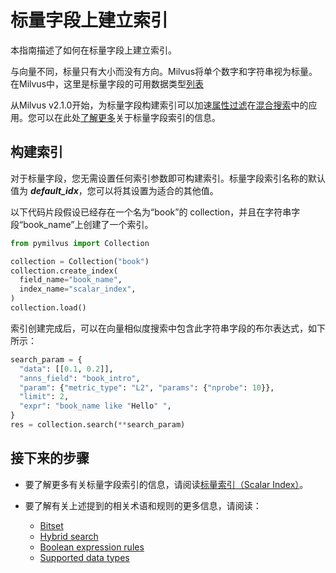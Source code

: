 

标量字段上建立索引
====


本指南描述了如何在标量字段上建立索引。


与向量不同，标量只有大小而没有方向。Milvus将单个数字和字符串视为标量。在Milvus中，这里是标量字段的可用数据类型[列表](schema.md#Supported-data-type)

从Milvus v2.1.0开始，为标量字段构建索引可以加速[属性过滤](boolean.md)在[混合搜索](hybridsearch.md)中的应用。您可以在此处[了解更多](scalar_index.md)关于标量字段索引的信息。


构建索引
-----------

对于标量字段，您无需设置任何索引参数即可构建索引。标量字段索引名称的默认值为 ***default_idx***，您可以将其设置为适合的其他值。

以下代码片段假设已经存在一个名为“book”的 collection，并且在字符串字段“book_name”上创建了一个索引。

```python
from pymilvus import Collection

collection = Collection("book")   
collection.create_index(
  field_name="book_name", 
  index_name="scalar_index",
)
collection.load()

```

索引创建完成后，可以在向量相似度搜索中包含此字符串字段的布尔表达式，如下所示：

```python
search_param = {
  "data": [[0.1, 0.2]],
  "anns_field": "book_intro",
  "param": {"metric_type": "L2", "params": {"nprobe": 10}},
  "limit": 2,
  "expr": "book_name like "Hello" ", 
}
res = collection.search(**search_param)

```

接下来的步骤
-----------

* 要了解更多有关标量字段索引的信息，请阅读[标量索引（Scalar Index）](scalar_index.md)。
* 要了解有关上述提到的相关术语和规则的更多信息，请阅读：

	+ [Bitset](bitset.md)
	+ [Hybrid search](hybridsearch.md)
	+ [Boolean expression rules](boolean.md)
	+ [Supported data types](schema.md#Supported-data-type)
